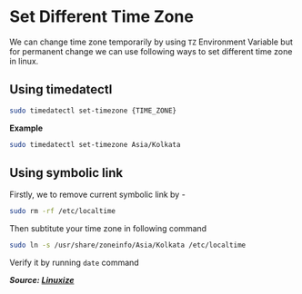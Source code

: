 # Set Different Time Zone

We can change time zone temporarily by using `TZ` Environment Variable but for permanent change we can use following ways to set different time zone in linux.

## Using timedatectl

```bash
sudo timedatectl set-timezone {TIME_ZONE}
```

**Example**

```bash
sudo timedatectl set-timezone Asia/Kolkata
```

## Using symbolic link

Firstly, we to remove current symbolic link by -

```bash
sudo rm -rf /etc/localtime
```

Then subtitute your time zone in following command

```bash
sudo ln -s /usr/share/zoneinfo/Asia/Kolkata /etc/localtime
```

Verify it by running `date` command

***Source: [Linuxize](https://linuxize.com/post/how-to-set-or-change-timezone-in-linux/)***

